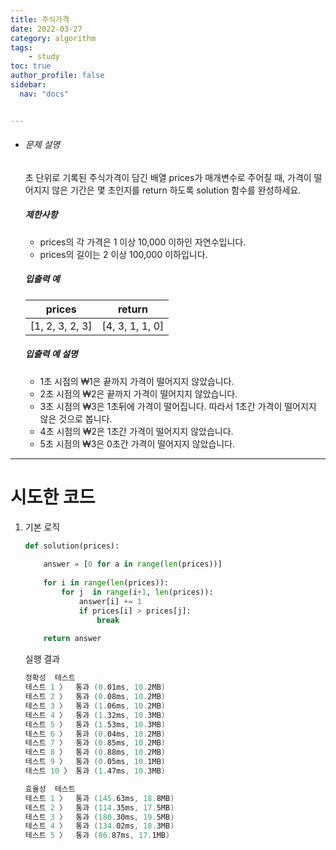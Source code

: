 ```yaml
---
title: 주식가격
date: 2022-03-27
category: algorithm
tags:
    - study
toc: true
author_profile: false
sidebar:
  nav: "docs"


---
```


- ###### 문제 설명

  초 단위로 기록된 주식가격이 담긴 배열 prices가 매개변수로 주어질 때, 가격이 떨어지지 않은 기간은 몇 초인지를 return 하도록 solution 함수를 완성하세요.

  ##### 제한사항

  - prices의 각 가격은 1 이상 10,000 이하인 자연수입니다.
  - prices의 길이는 2 이상 100,000 이하입니다.

  ##### 입출력 예

  | prices          | return          |
  | --------------- | --------------- |
  | [1, 2, 3, 2, 3] | [4, 3, 1, 1, 0] |

  ##### 입출력 예 설명

  - 1초 시점의 ₩1은 끝까지 가격이 떨어지지 않았습니다.
  - 2초 시점의 ₩2은 끝까지 가격이 떨어지지 않았습니다.
  - 3초 시점의 ₩3은 1초뒤에 가격이 떨어집니다. 따라서 1초간 가격이 떨어지지 않은 것으로 봅니다.
  - 4초 시점의 ₩2은 1초간 가격이 떨어지지 않았습니다.
  - 5초 시점의 ₩3은 0초간 가격이 떨어지지 않았습니다.

------

# 시도한 코드

1. 기본 로직

   ```python
   def solution(prices):
       
       answer = [0 for a in range(len(prices))]
       
       for i in range(len(prices)):
           for j  in range(i+1, len(prices)):
               answer[i] += 1
               if prices[i] > prices[j]:
                   break
           
       return answer
   ```

   실행 결과

   ```powershell
   정확성  테스트
   테스트 1 〉	통과 (0.01ms, 10.2MB)
   테스트 2 〉	통과 (0.08ms, 10.2MB)
   테스트 3 〉	통과 (1.06ms, 10.2MB)
   테스트 4 〉	통과 (1.32ms, 10.3MB)
   테스트 5 〉	통과 (1.53ms, 10.3MB)
   테스트 6 〉	통과 (0.04ms, 10.2MB)
   테스트 7 〉	통과 (0.85ms, 10.2MB)
   테스트 8 〉	통과 (0.88ms, 10.2MB)
   테스트 9 〉	통과 (0.05ms, 10.1MB)
   테스트 10 〉	통과 (1.47ms, 10.3MB)

   효율성  테스트
   테스트 1 〉	통과 (145.63ms, 18.8MB)
   테스트 2 〉	통과 (114.35ms, 17.5MB)
   테스트 3 〉	통과 (180.30ms, 19.5MB)
   테스트 4 〉	통과 (134.02ms, 18.3MB)
   테스트 5 〉	통과 (86.87ms, 17.1MB)
   ```


   


